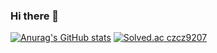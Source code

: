### Hi there 👋
[![Anurag's GitHub stats](https://github-readme-stats.vercel.app/api?username=YunSukHyun)](https://github.com/anuraghazra/github-readme-stats)
[![Solved.ac
czcz9207](http://mazassumnida.wtf/api/generate_badge?boj={handle})](https://solved.ac/{handle})
<!--
**YunSukHyun/YunSukHyun** is a ✨ _special_ ✨ repository because its `README.md` (this file) appears on your GitHub profile.

Here are some ideas to get you started:

- 🔭 I’m currently working on ...
- 🌱 I’m currently learning ...
- 👯 I’m looking to collaborate on ...
- 🤔 I’m looking for help with ...
- 💬 Ask me about ...
- 📫 How to reach me: ...
- 😄 Pronouns: ...
- ⚡ Fun fact: ...
-->
